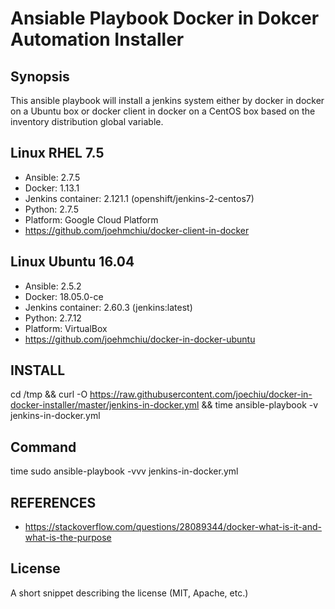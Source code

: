 # Ansiable Playbook Docker in Dokcer Automation Installer

## Synopsis
This ansible playbook will install a jenkins system either by docker in docker on a Ubuntu box or docker client in docker on a CentOS box based on the inventory distribution global variable. 

## Linux RHEL 7.5
* Ansible: 2.7.5
* Docker: 1.13.1
* Jenkins container: 2.121.1 (openshift/jenkins-2-centos7)
* Python: 2.7.5
* Platform: Google Cloud Platform
* https://github.com/joehmchiu/docker-client-in-docker

## Linux Ubuntu 16.04
* Ansible: 2.5.2
* Docker: 18.05.0-ce
* Jenkins container: 2.60.3 (jenkins:latest)
* Python: 2.7.12
* Platform: VirtualBox
* https://github.com/joehmchiu/docker-in-docker-ubuntu

## INSTALL
cd /tmp && curl -O https://raw.githubusercontent.com/joechiu/docker-in-docker-installer/master/jenkins-in-docker.yml && time ansible-playbook -v jenkins-in-docker.yml

## Command
time sudo ansible-playbook -vvv jenkins-in-docker.yml

## REFERENCES
* https://stackoverflow.com/questions/28089344/docker-what-is-it-and-what-is-the-purpose

## License
A short snippet describing the license (MIT, Apache, etc.)

